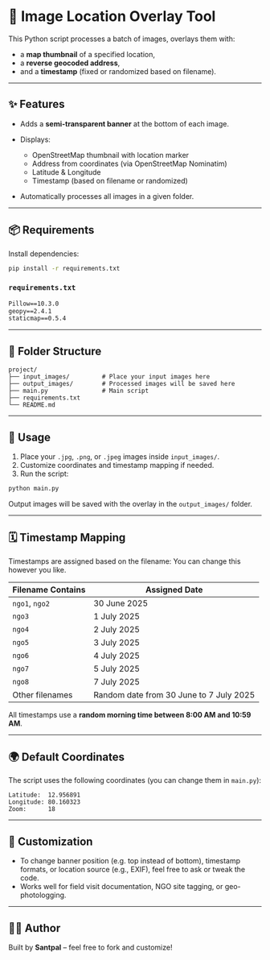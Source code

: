 # 📍 Image Location Overlay Tool

This Python script processes a batch of images, overlays them with:

* a **map thumbnail** of a specified location,
* a **reverse geocoded address**,
* and a **timestamp** (fixed or randomized based on filename).

---

## ✨ Features

* Adds a **semi-transparent banner** at the bottom of each image.
* Displays:

  * OpenStreetMap thumbnail with location marker
  * Address from coordinates (via OpenStreetMap Nominatim)
  * Latitude & Longitude
  * Timestamp (based on filename or randomized)
* Automatically processes all images in a given folder.

---

## 📦 Requirements

Install dependencies:

```bash
pip install -r requirements.txt
```

### `requirements.txt`

```txt
Pillow==10.3.0
geopy==2.4.1
staticmap==0.5.4
```

---

## 💂 Folder Structure

```
project/
├── input_images/         # Place your input images here
├── output_images/        # Processed images will be saved here
├── main.py               # Main script
├── requirements.txt
└── README.md
```

---

## 🔧 Usage

1. Place your `.jpg`, `.png`, or `.jpeg` images inside `input_images/`.
2. Customize coordinates and timestamp mapping if needed.
3. Run the script:

```bash
python main.py
```

Output images will be saved with the overlay in the `output_images/` folder.

---

## 🗓 Timestamp Mapping

Timestamps are assigned based on the filename:
You can change this however you like.

| Filename Contains | Assigned Date                           |
| ----------------- | --------------------------------------- |
| `ngo1`, `ngo2`    | 30 June 2025                            |
| `ngo3`            | 1 July 2025                             |
| `ngo4`            | 2 July 2025                             |
| `ngo5`            | 3 July 2025                             |
| `ngo6`            | 4 July 2025                             |
| `ngo7`            | 5 July 2025                             |
| `ngo8`            | 7 July 2025                             |
| Other filenames   | Random date from 30 June to 7 July 2025 |

All timestamps use a **random morning time between 8:00 AM and 10:59 AM**.

---

## 🌍 Default Coordinates

The script uses the following coordinates (you can change them in `main.py`):

```
Latitude:  12.956891
Longitude: 80.160323
Zoom:      18
```

---

## 🧹 Customization

* To change banner position (e.g. top instead of bottom), timestamp formats, or location source (e.g., EXIF), feel free to ask or tweak the code.
* Works well for field visit documentation, NGO site tagging, or geo-photologging.

---

## 🧑‍💻 Author

Built by **Santpal** – feel free to fork and customize!
